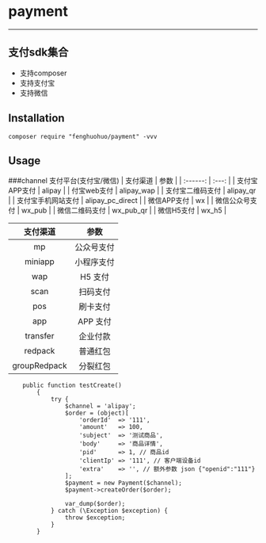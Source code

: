 # payment
---
## 支付sdk集合

* 支持composer
* 支持支付宝
* 支持微信

## Installation

```shell
composer require "fenghuohuo/payment" -vvv
```

## Usage
###channel 支付平台(支付宝/微信)
| 支付渠道          | 参数 |
| :------:         | :---: |
| 支付宝APP支付     | alipay |
| 付宝web支付       | alipay_wap |
| 支付宝二维码支付   | alipay_qr |
| 支付宝手机网站支付  | alipay_pc_direct |
| 微信APP支付       | wx |
| 微信公众号支付     | wx_pub |
| 微信二维码支付     | wx_pub_qr |
| 微信H5支付        | wx_h5 |

| 支付渠道 |   参数     |
| :-----: | :-------: |
| mp      | 公众号支付  |
| miniapp | 小程序支付  |
| wap     | H5 支付    |
| scan    | 扫码支付    |
| pos     | 刷卡支付    |
| app     | APP 支付  |
| transfer     | 企业付款 |
| redpack      | 普通红包 |
| groupRedpack | 分裂红包 |

```$xslt
    public function testCreate()
        {
            try {
                $channel = 'alipay';
                $order = (object)[
                    'orderId'  => '111',
                    'amount'   => 100,
                    'subject'  => '测试商品',
                    'body'     => '商品详情',
                    'pid'      => 1, // 商品id
                    'clientIp' => '111', // 客户端设备id
                    'extra'    => '', // 额外参数 json {"openid":"111"}
                ];
                $payment = new Payment($channel);
                $payment->createOrder($order);
    
                var_dump($order);
            } catch (\Exception $exception) {
                throw $exception;
            }
        }
```